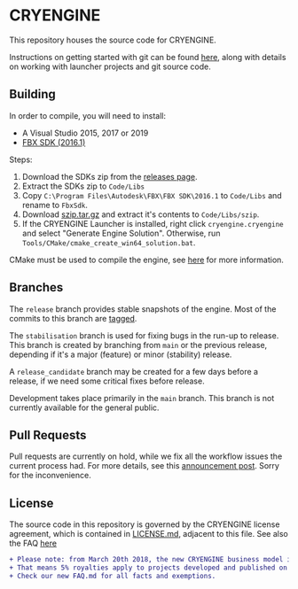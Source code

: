 # CRYENGINE
This repository houses the source code for CRYENGINE.

Instructions on getting started with git can be found [here](http://docs.cryengine.com/display/CEPROG/Getting+Started+with+git), along with details on working with launcher projects and git source code.


## Building

In order to compile, you will need to install:
* A Visual Studio 2015, 2017 or 2019
* [FBX SDK (2016.1)](http://images.autodesk.com/adsk/files/fbx20161_fbxsdk_vs2015_win0.exe)

Steps:
1. Download the SDKs zip from the [releases page](https://github.com/CRYTEK/CRYENGINE/releases).
2. Extract the SDKs zip to `Code/Libs`
3. Copy `C:\Program Files\Autodesk\FBX\FBX SDK\2016.1` to `Code/Libs` and rename to `FbxSdk`.
4. Download [szip.tar.gz](https://support.hdfgroup.org/ftp/lib-external/szip/2.1.1/src/szip-2.1.1.tar.gz) and extract it's contents to `Code/Libs/szip`.
5. If the CRYENGINE Launcher is installed, right click `cryengine.cryengine` and select "Generate Engine Solution". Otherwise, run `Tools/CMake/cmake_create_win64_solution.bat`.

CMake must be used to compile the engine, see [here](http://docs.cryengine.com/display/CEPROG/CMake) for more information.

## Branches
The `release` branch provides stable snapshots of the engine. Most of the commits to this branch are [tagged](https://github.com/CRYTEK/CRYENGINE/releases).

The `stabilisation` branch is used for fixing bugs in the run-up to release. This branch is created by branching from `main` or the previous release, depending if it's a major (feature) or minor (stability) release.

A `release_candidate` branch may be created for a few days before a release, if we need some critical fixes before release.

Development takes place primarily in the `main` branch. This branch is not currently available for the general public.

## Pull Requests
Pull requests are currently on hold, while we fix all the workflow issues the current process had.
For more details, see this [announcement post](https://www.cryengine.com/news/cryengine-on-github-live-updates-to-main-will-go-on-hiatus). Sorry for the inconvenience.


## License
The source code in this repository is governed by the CRYENGINE license agreement, which is contained in [LICENSE.md](LICENSE.md), adjacent to this file. See also the FAQ [here](FAQ.md)

```diff
+ Please note: from March 20th 2018, the new CRYENGINE business model is in effect. 
+ That means 5% royalties apply to projects developed and published on CRYENGINE 5.0 and beyond. 
+ Check our new FAQ.md for all facts and exemptions.
```
